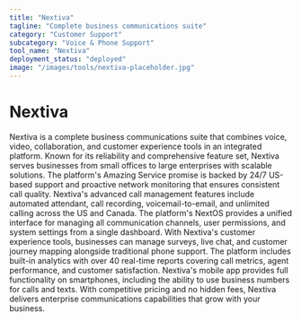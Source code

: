 ```yaml
---
title: "Nextiva"
tagline: "Complete business communications suite"
category: "Customer Support"
subcategory: "Voice & Phone Support"
tool_name: "Nextiva"
deployment_status: "deployed"
image: "/images/tools/nextiva-placeholder.jpg"
---
```


# Nextiva

Nextiva is a complete business communications suite that combines voice, video, collaboration, and customer experience tools in an integrated platform. Known for its reliability and comprehensive feature set, Nextiva serves businesses from small offices to large enterprises with scalable solutions. The platform's Amazing Service promise is backed by 24/7 US-based support and proactive network monitoring that ensures consistent call quality. Nextiva's advanced call management features include automated attendant, call recording, voicemail-to-email, and unlimited calling across the US and Canada. The platform's NextOS provides a unified interface for managing all communication channels, user permissions, and system settings from a single dashboard. With Nextiva's customer experience tools, businesses can manage surveys, live chat, and customer journey mapping alongside traditional phone support. The platform includes built-in analytics with over 40 real-time reports covering call metrics, agent performance, and customer satisfaction. Nextiva's mobile app provides full functionality on smartphones, including the ability to use business numbers for calls and texts. With competitive pricing and no hidden fees, Nextiva delivers enterprise communications capabilities that grow with your business.
